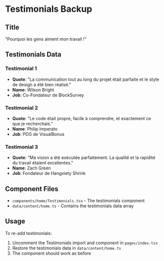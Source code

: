 # Testimonials Backup

## Title
"Pourquoi les gens aiment mon travail !"

## Testimonials Data

### Testimonial 1
- **Quote**: "La communication tout au long du projet était parfaite et le style de design a été bien réalisé."
- **Name**: Wilson Bright
- **Job**: Co-Fondateur de BlockSurvey

### Testimonial 2
- **Quote**: "Le code était propre, facile à comprendre, et exactement ce que je recherchais."
- **Name**: Philip Imperato
- **Job**: PDG de VisualBonus

### Testimonial 3
- **Quote**: "Ma vision a été exécutée parfaitement. La qualité et la rapidité du travail étaient excellentes."
- **Name**: Zach Green
- **Job**: Fondateur de Hangxiety Shrink

## Component Files
- `components/home/Testimonials.tsx` - The testimonials component
- `data/content/home.ts` - Contains the testimonials data array

## Usage
To re-add testimonials:
1. Uncomment the Testimonials import and component in `pages/index.tsx`
2. Restore the testimonials data in `data/content/home.ts`
3. The component should work as before
